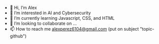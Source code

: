 - 👋 Hi, I’m Alex 
- 👀 I’m interested in AI and Cybersecurity
- 🌱 I’m currently learning Javascript, CSS, and HTML
- 💞️ I’m looking to collaborate on ...
- 📫 How to reach me alexperez6104@gmail.com (put on subject "topic-github")

<!---
alexperez21/alexperez21 is a ✨ special ✨ repository because its `README.md` (this file) appears on your GitHub profile.
You can click the Preview link to take a look at your changes.
--->
